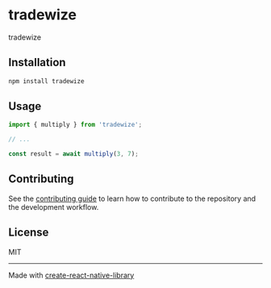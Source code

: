 # tradewize

tradewize

## Installation

```sh
npm install tradewize
```

## Usage


```js
import { multiply } from 'tradewize';

// ...

const result = await multiply(3, 7);
```


## Contributing

See the [contributing guide](CONTRIBUTING.md) to learn how to contribute to the repository and the development workflow.

## License

MIT

---

Made with [create-react-native-library](https://github.com/callstack/react-native-builder-bob)

